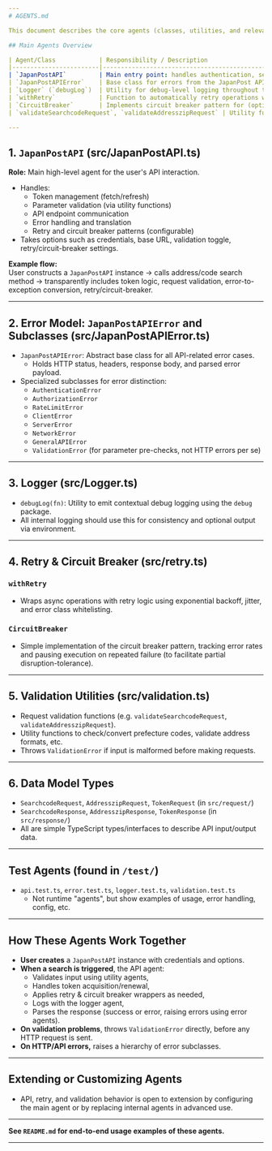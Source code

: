 ```yaml
---
# AGENTS.md

This document describes the core agents (classes, utilities, and relevant types) that orchestrate the main logic for the `japanpost-api` TypeScript library.

## Main Agents Overview

| Agent/Class            | Responsibility / Description                                                                    |
|------------------------|-----------------------------------------------------------------------------------------------|
| `JapanPostAPI`         | Main entry point: handles authentication, search, error handling, validation, retries, and circuit breaker. |
| `JapanPostAPIError`    | Base class for errors from the JapanPost API. Specialized subclasses per error type.           |
| `Logger` (`debugLog`)  | Utility for debug-level logging throughout the SDK.                                            |
| `withRetry`            | Function to automatically retry operations with backoff and error-type heuristics.             |
| `CircuitBreaker`       | Implements circuit breaker pattern for (optionally) wrapping API calls.                        |
| `validateSearchcodeRequest`, `validateAddresszipRequest` | Utility functions that validate request parameters and throw `ValidationError` on failure.  |

---
```


## 1. `JapanPostAPI` (src/JapanPostAPI.ts)
**Role:** Main high-level agent for the user's API interaction.
- Handles:
  - Token management (fetch/refresh)
  - Parameter validation (via utility functions)
  - API endpoint communication
  - Error handling and translation
  - Retry and circuit breaker patterns (configurable)
- Takes options such as credentials, base URL, validation toggle, retry/circuit-breaker settings.

**Example flow:**  
User constructs a `JapanPostAPI` instance → calls address/code search method → transparently includes token logic, request validation, error-to-exception conversion, retry/circuit-breaker.

---

## 2. Error Model: `JapanPostAPIError` and Subclasses (src/JapanPostAPIError.ts)
- `JapanPostAPIError`: Abstract base class for all API-related error cases.
  - Holds HTTP status, headers, response body, and parsed error payload.
- Specialized subclasses for error distinction:
  - `AuthenticationError`
  - `AuthorizationError`
  - `RateLimitError`
  - `ClientError`
  - `ServerError`
  - `NetworkError`
  - `GeneralAPIError`
  - `ValidationError` (for parameter pre-checks, not HTTP errors per se)

---

## 3. Logger (src/Logger.ts)
- `debugLog(fn)`: Utility to emit contextual debug logging using the `debug` package.
- All internal logging should use this for consistency and optional output via environment.

---

## 4. Retry & Circuit Breaker (src/retry.ts)
### `withRetry`
- Wraps async operations with retry logic using exponential backoff, jitter, and error class whitelisting.

### `CircuitBreaker`
- Simple implementation of the circuit breaker pattern, tracking error rates and pausing execution on repeated failure (to facilitate partial disruption-tolerance).

---

## 5. Validation Utilities (src/validation.ts)
- Request validation functions (e.g. `validateSearchcodeRequest`, `validateAddresszipRequest`).
- Utility functions to check/convert prefecture codes, validate address formats, etc.
- Throws `ValidationError` if input is malformed before making requests.

---

## 6. Data Model Types
 - `SearchcodeRequest`, `AddresszipRequest`, `TokenRequest` (in `src/request/`)
 - `SearchcodeResponse`, `AddresszipResponse`, `TokenResponse` (in `src/response/`)
 - All are simple TypeScript types/interfaces to describe API input/output data.

---

## Test Agents (found in `/test/`)
- `api.test.ts`, `error.test.ts`, `logger.test.ts`, `validation.test.ts`
  - Not runtime "agents", but show examples of usage, error handling, config, etc.

---

## How These Agents Work Together

- **User creates** a `JapanPostAPI` instance with credentials and options.
- **When a search is triggered**, the API agent:
  - Validates input using utility agents,
  - Handles token acquisition/renewal,
  - Applies retry & circuit breaker wrappers as needed,
  - Logs with the logger agent,
  - Parses the response (success or error, raising errors using error agents).
- **On validation problems**, throws `ValidationError` directly, before any HTTP request is sent.
- **On HTTP/API errors,** raises a hierarchy of error subclasses.

---

## Extending or Customizing Agents

- API, retry, and validation behavior is open to extension by configuring the main agent or by replacing internal agents in advanced use.

---

**See `README.md` for end-to-end usage examples of these agents.**

---